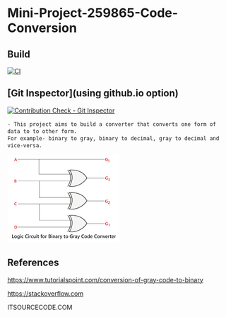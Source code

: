 # Mini-Project-259865-Code-Conversion

## Build
[![CI](https://github.com/Raghavendra-Handral/Mini-Project-259865-Code-Conversion/actions/workflows/main.yml/badge.svg)](https://github.com/Raghavendra-Handral/Mini-Project-259865-Code-Conversion/actions/workflows/main.yml)


## [Git Inspector](using github.io option)
[![Contribution Check - Git Inspector](https://github.com/Raghavendra-Handral/Mini-Project-259865-Code-Conversion/actions/workflows/gitinspector.yml/badge.svg)](https://github.com/Raghavendra-Handral/Mini-Project-259865-Code-Conversion/actions/workflows/gitinspector.yml)


    - This project aims to build a converter that converts one form of data to to other form. 
    For example- binary to gray, binary to decimal, gray to decimal and vice-versa.

![Image 1](https://github.com/Raghavendra-Handral/Mini-Project-259865-Code-Conversion/blob/a011f5794d8e409ee5fec274e209ceca399b96e3/b2g.png)

## References 
https://www.tutorialspoint.com/conversion-of-gray-code-to-binary

https://stackoverflow.com

ITSOURCECODE.COM

